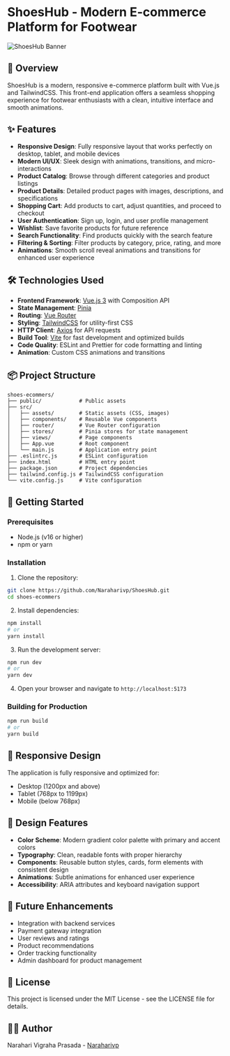 # ShoesHub - Modern E-commerce Platform for Footwear

![ShoesHub Banner](https://images.unsplash.com/photo-1600269452121-4f2416e55c28?ixlib=rb-4.0.3&ixid=M3wxMjA3fDB8MHxwaG90by1wYWdlfHx8fGVufDB8fHx8fA%3D%3D&auto=format&fit=crop&w=1065&q=80)

## 🚀 Overview

ShoesHub is a modern, responsive e-commerce platform built with Vue.js and TailwindCSS. This front-end application offers a seamless shopping experience for footwear enthusiasts with a clean, intuitive interface and smooth animations.

## ✨ Features

- **Responsive Design**: Fully responsive layout that works perfectly on desktop, tablet, and mobile devices
- **Modern UI/UX**: Sleek design with animations, transitions, and micro-interactions
- **Product Catalog**: Browse through different categories and product listings
- **Product Details**: Detailed product pages with images, descriptions, and specifications
- **Shopping Cart**: Add products to cart, adjust quantities, and proceed to checkout
- **User Authentication**: Sign up, login, and user profile management
- **Wishlist**: Save favorite products for future reference
- **Search Functionality**: Find products quickly with the search feature
- **Filtering & Sorting**: Filter products by category, price, rating, and more
- **Animations**: Smooth scroll reveal animations and transitions for enhanced user experience

## 🛠️ Technologies Used

- **Frontend Framework**: [Vue.js 3](https://vuejs.org/) with Composition API
- **State Management**: [Pinia](https://pinia.vuejs.org/)
- **Routing**: [Vue Router](https://router.vuejs.org/)
- **Styling**: [TailwindCSS](https://tailwindcss.com/) for utility-first CSS
- **HTTP Client**: [Axios](https://axios-http.com/) for API requests
- **Build Tool**: [Vite](https://vitejs.dev/) for fast development and optimized builds
- **Code Quality**: ESLint and Prettier for code formatting and linting
- **Animation**: Custom CSS animations and transitions

## 📦 Project Structure

```
shoes-ecommers/
├── public/            # Public assets
├── src/
│   ├── assets/        # Static assets (CSS, images)
│   ├── components/    # Reusable Vue components
│   ├── router/        # Vue Router configuration
│   ├── stores/        # Pinia stores for state management
│   ├── views/         # Page components
│   ├── App.vue        # Root component
│   └── main.js        # Application entry point
├── .eslintrc.js       # ESLint configuration
├── index.html         # HTML entry point
├── package.json       # Project dependencies
├── tailwind.config.js # TailwindCSS configuration
└── vite.config.js     # Vite configuration
```

## 🚀 Getting Started

### Prerequisites

- Node.js (v16 or higher)
- npm or yarn

### Installation

1. Clone the repository:

```bash
git clone https://github.com/Naraharivp/ShoesHub.git
cd shoes-ecommers
```

2. Install dependencies:

```bash
npm install
# or
yarn install
```

3. Run the development server:

```bash
npm run dev
# or
yarn dev
```

4. Open your browser and navigate to `http://localhost:5173`

### Building for Production

```bash
npm run build
# or
yarn build
```

## 📱 Responsive Design

The application is fully responsive and optimized for:

- Desktop (1200px and above)
- Tablet (768px to 1199px)
- Mobile (below 768px)

## 🎨 Design Features

- **Color Scheme**: Modern gradient color palette with primary and accent colors
- **Typography**: Clean, readable fonts with proper hierarchy
- **Components**: Reusable button styles, cards, form elements with consistent design
- **Animations**: Subtle animations for enhanced user experience
- **Accessibility**: ARIA attributes and keyboard navigation support

## 🔮 Future Enhancements

- Integration with backend services
- Payment gateway integration
- User reviews and ratings
- Product recommendations
- Order tracking functionality
- Admin dashboard for product management

## 📄 License

This project is licensed under the MIT License - see the LICENSE file for details.

## 👨‍💻 Author

Narahari Vigraha Prasada - [Naraharivp](https://github.com/Naraharivp)
